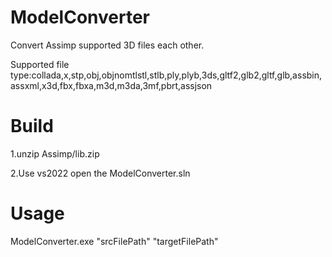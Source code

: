# ModelConverter
Convert Assimp supported 3D files each other.

Supported file type:collada,x,stp,obj,objnomtlstl,stlb,ply,plyb,3ds,gltf2,glb2,gltf,glb,assbin,assxml,x3d,fbx,fbxa,m3d,m3da,3mf,pbrt,assjson
# Build
1.unzip Assimp/lib.zip

2.Use vs2022 open the ModelConverter.sln
# Usage
ModelConverter.exe "srcFilePath" "targetFilePath" 
